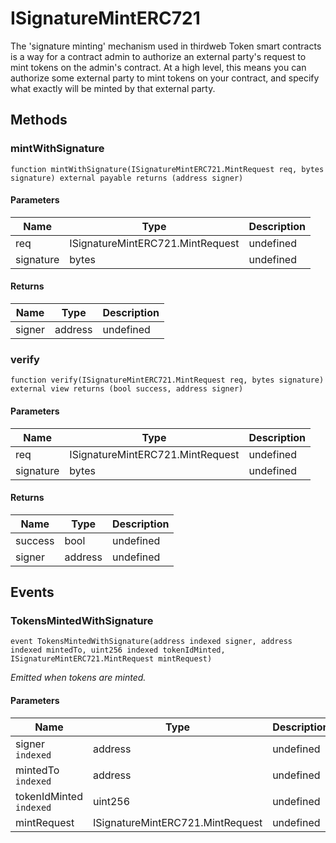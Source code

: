 # ISignatureMintERC721





The &#39;signature minting&#39; mechanism used in thirdweb Token smart contracts is a way for a contract admin to authorize an external party&#39;s  request to mint tokens on the admin&#39;s contract.  At a high level, this means you can authorize some external party to mint tokens on your contract, and specify what exactly will be  minted by that external party.



## Methods

### mintWithSignature

```solidity
function mintWithSignature(ISignatureMintERC721.MintRequest req, bytes signature) external payable returns (address signer)
```





#### Parameters

| Name | Type | Description |
|---|---|---|
| req | ISignatureMintERC721.MintRequest | undefined |
| signature | bytes | undefined |

#### Returns

| Name | Type | Description |
|---|---|---|
| signer | address | undefined |

### verify

```solidity
function verify(ISignatureMintERC721.MintRequest req, bytes signature) external view returns (bool success, address signer)
```





#### Parameters

| Name | Type | Description |
|---|---|---|
| req | ISignatureMintERC721.MintRequest | undefined |
| signature | bytes | undefined |

#### Returns

| Name | Type | Description |
|---|---|---|
| success | bool | undefined |
| signer | address | undefined |



## Events

### TokensMintedWithSignature

```solidity
event TokensMintedWithSignature(address indexed signer, address indexed mintedTo, uint256 indexed tokenIdMinted, ISignatureMintERC721.MintRequest mintRequest)
```



*Emitted when tokens are minted.*

#### Parameters

| Name | Type | Description |
|---|---|---|
| signer `indexed` | address | undefined |
| mintedTo `indexed` | address | undefined |
| tokenIdMinted `indexed` | uint256 | undefined |
| mintRequest  | ISignatureMintERC721.MintRequest | undefined |



